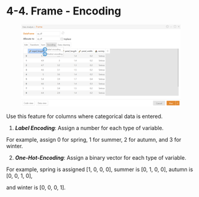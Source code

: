 # 4-4. Frame - Encoding



<figure><img src="../../.gitbook/assets/image (38).png" alt=""><figcaption></figcaption></figure>

Use this feature for columns where categorical data is entered.

1. _**Label Encoding**_: Assign a number for each type of variable.&#x20;

&#x20;       For example, assign 0 for spring, 1 for summer, 2 for autumn, and 3 for winter.

2. _**One-Hot-Encoding**_: Assign a binary vector for each type of variable.&#x20;

&#x20;       For example, spring is assigned \[1, 0, 0, 0], summer is \[0, 1, 0, 0], autumn is \[0, 0, 1, 0],&#x20;

&#x20;       and winter is \[0, 0, 0, 1].

